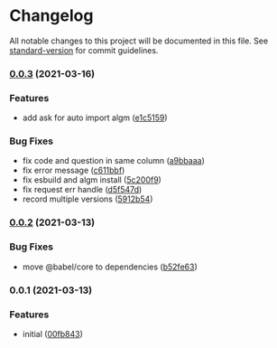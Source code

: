 # Changelog

All notable changes to this project will be documented in this file. See [standard-version](https://github.com/conventional-changelog/standard-version) for commit guidelines.

### [0.0.3](https://github.com/supperchong/algorithm/compare/v0.0.2...v0.0.3) (2021-03-16)


### Features

* add ask for auto import algm ([e1c5159](https://github.com/supperchong/algorithm/commit/e1c51595782a892d628b8762134e8927dba3b059))


### Bug Fixes

* fix code and question in same column ([a9bbaaa](https://github.com/supperchong/algorithm/commit/a9bbaaad4fe54bf1e38bb6e5c1ec001453224964))
* fix error message ([c611bbf](https://github.com/supperchong/algorithm/commit/c611bbf72c5dc1554a2c894bffd32d566ef24d22))
* fix esbuild and algm install ([5c200f9](https://github.com/supperchong/algorithm/commit/5c200f96278b70802a197b5c6afd0414f4886b03))
* fix request err handle ([d5f547d](https://github.com/supperchong/algorithm/commit/d5f547de70cfae50cddc2a4238012fda6600dfd7))
* record multiple versions ([5912b54](https://github.com/supperchong/algorithm/commit/5912b54f3b3e5b3ed75aed2c1b2bd10d250a30f2))

### [0.0.2](https://github.com/supperchong/algorithm/compare/v0.0.1...v0.0.2) (2021-03-13)


### Bug Fixes

* move @babel/core to dependencies ([b52fe63](https://github.com/supperchong/algorithm/commit/b52fe630ed61d97211a4ac78f3b817ea18adbe1e))

### 0.0.1 (2021-03-13)


### Features

* initial ([00fb843](https://github.com/supperchong/algorithm/commit/00fb84374ed1c8fe70522ca298f950b6f5e4b466))
